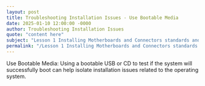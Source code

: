 ```yaml
---
layout: post
title: Troubleshooting Installation Issues - Use Bootable Media
date: 2025-01-10 12:00:00 -0000
author: Troubleshooting Installation Issues
quote: "content here"
subject: "Lesson 1 Installing Motherboards and Connectors standards and specifications"
permalink: "/Lesson 1 Installing Motherboards and Connectors standards and specifications/Troubleshooting Installation Issues/Troubleshooting Installation Issues - Use Bootable Media"
---
```


Use Bootable Media: Using a bootable USB or CD to test if the system will successfully boot can help isolate installation issues related to the operating system.
